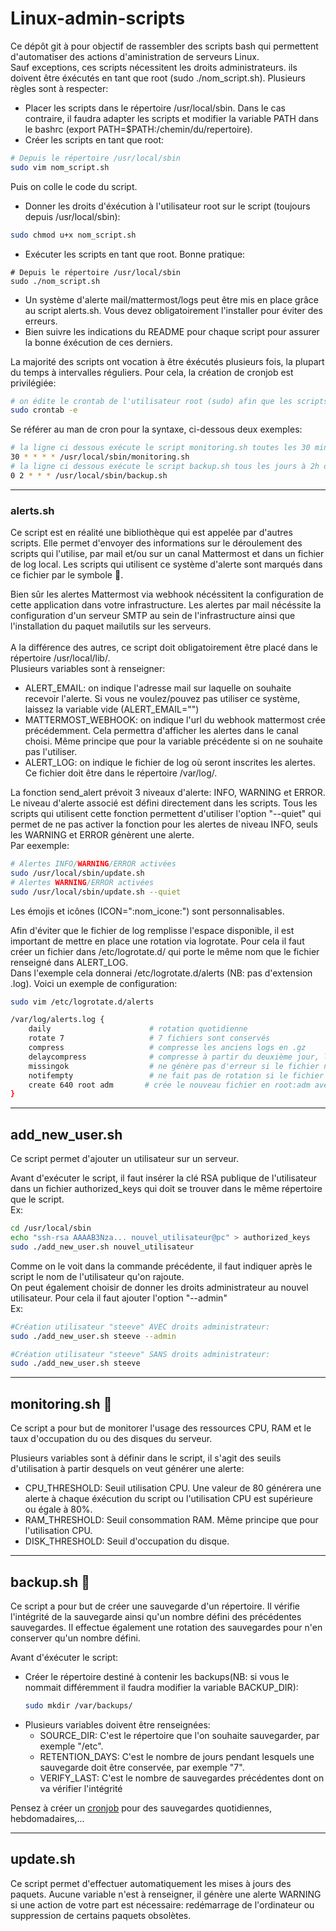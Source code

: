 # Linux-admin-scripts
Ce dépôt git à pour objectif de rassembler des scripts bash qui permettent d'automatiser des actions d'aministration de serveurs Linux.</br>
Sauf exceptions, ces scripts nécessitent les droits administrateurs. ils doivent être éxécutés en tant que root (sudo ./nom_script.sh).
Plusieurs règles sont à respecter:
- Placer les scripts dans le répertoire /usr/local/sbin. Dans le cas contraire, il faudra adapter les scripts et modifier la variable PATH dans le bashrc (export PATH=$PATH:/chemin/du/repertoire).
- Créer les scripts en tant que root:
```bash
# Depuis le répertoire /usr/local/sbin
sudo vim nom_script.sh
  ```
  Puis on colle le code du script.
- Donner les droits d'éxécution à l'utilisateur root sur le script (toujours depuis /usr/local/sbin):
```bash
sudo chmod u+x nom_script.sh
```
- Exécuter les scripts en tant que root. Bonne pratique:
```
# Depuis le répertoire /usr/local/sbin
sudo ./nom_script.sh
```
- Un système d'alerte mail/mattermost/logs peut être mis en place grâce au script alerts.sh. Vous devez obligatoirement l'installer pour éviter des erreurs.
- Bien suivre les indications du README pour chaque script pour assurer la bonne éxécution de ces derniers.

 La majorité des scripts ont vocation à être éxécutés plusieurs fois, la plupart du temps à intervalles réguliers. Pour cela, la création de cronjob est privilégiée:
<a name="cron" />
  ```bash
  # on édite le crontab de l'utilisateur root (sudo) afin que les scripts soient exécutés en tant que root
  sudo crontab -e
  ```
  Se référer au man de cron pour la syntaxe, ci-dessous deux exemples:
  ```bash
  # la ligne ci dessous exécute le script monitoring.sh toutes les 30 minutes, tous les jours.
  30 * * * * /usr/local/sbin/monitoring.sh
  # la ligne ci dessous exécute le script backup.sh tous les jours à 2h du matin.
  0 2 * * * /usr/local/sbin/backup.sh
  ```
---
   
### alerts.sh

Ce script est en réalité une bibliothèque qui est appelée par d'autres scripts. Elle permet d'envoyer des informations sur le déroulement des scripts qui l'utilise, par mail et/ou sur un canal Mattermost et dans un fichier de log local. Les scripts qui utilisent ce système d'alerte sont marqués dans ce fichier par le symbole :email:.

Bien sûr les alertes Mattermost via webhook nécéssitent la configuration de cette application dans votre infrastructure. Les alertes par mail nécéssite la configuration d'un serveur SMTP au sein de l'infrastructure ainsi que l'installation du paquet mailutils sur les serveurs.</br></br>
A la différence des autres, ce script doit obligatoirement être placé dans le répertoire /usr/local/lib/.</br>
Plusieurs variables sont à renseigner:
- ALERT_EMAIL: on indique l'adresse mail sur laquelle on souhaite recevoir l'alerte. Si vous ne voulez/pouvez pas utiliser ce système, laissez la variable vide (ALERT_EMAIL="")
- MATTERMOST_WEBHOOK: on indique l'url du webhook mattermost crée précédemment. Cela permettra d'afficher les alertes dans le canal choisi. Même principe que pour la variable précédente si on ne souhaite pas l'utiliser.
- ALERT_LOG: on indique le fichier de log où seront inscrites les alertes. Ce fichier doit être dans le répertoire /var/log/.

La fonction send_alert prévoit 3 niveaux d'alerte: INFO, WARNING et ERROR. Le niveau d'alerte associé est défini directement dans les scripts. Tous les scripts qui utilisent cette fonction permettent d'utiliser l'option "--quiet" qui permet de ne pas activer la fonction pour les alertes de niveau INFO, seuls les WARNING et ERROR génèrent une alerte.</br>Par eexemple:
```bash
# Alertes INFO/WARNING/ERROR activées
sudo /usr/local/sbin/update.sh
# Alertes WARNING/ERROR activées
sudo /usr/local/sbin/update.sh --quiet
```

Les émojis et icônes (ICON=":nom_icone:") sont personnalisables.</br>

Afin d'éviter que le fichier de log remplisse l'espace disponible, il est important de mettre en place une rotation via logrotate. Pour cela il faut créer un fichier dans /etc/logrotate.d/ qui porte le même nom que le fichier renseigné dans ALERT_LOG.</br>Dans l'exemple cela donnerai /etc/logrotate.d/alerts (NB: pas d'extension .log). Voici un exemple de configuration:
```bash
sudo vim /etc/logrotate.d/alerts
```
```bash
/var/log/alerts.log {
    daily                      # rotation quotidienne
    rotate 7                   # 7 fichiers sont conservés 
    compress                   # compresse les anciens logs en .gz
    delaycompress              # compresse à partir du deuxième jour, le fichier de la veille reste donc lisible/non-compressé
    missingok                  # ne génère pas d'erreur si le fichier n'existe pas
    notifempty                 # ne fait pas de rotation si le fichier est vide
    create 640 root adm       # crée le nouveau fichier en root:adm avec les droits ugo rw-r----- 
}
```
---
## add_new_user.sh

Ce script permet d'ajouter un utilisateur sur un serveur.</br>

Avant d'exécuter le script, il faut insérer la clé RSA publique de l'utilisateur dans un fichier authorized_keys qui doit se trouver dans le même répertoire que le script.
</br>Ex:
```bash
cd /usr/local/sbin
echo "ssh-rsa AAAAB3Nza... nouvel_utilisateur@pc" > authorized_keys
sudo ./add_new_user.sh nouvel_utilisateur
```
Comme on le voit dans la commande précédente, il faut indiquer après le script le nom de l'utilisateur qu'on rajoute.</br>
On peut également choisir de donner les droits administrateur au nouvel utilisateur. Pour cela il faut ajouter l'option "--admin"
</br>Ex:
```bash
#Création utilisateur "steeve" AVEC droits administrateur:
sudo ./add_new_user.sh steeve --admin

#Création utilisateur "steeve" SANS droits administrateur:
sudo ./add_new_user.sh steeve
```
---
## monitoring.sh :email:

Ce script a pour but de monitorer l'usage des ressources CPU, RAM et le taux d'occupation du ou des disques du serveur.

Plusieurs variables sont à définir dans le script, il s'agit des seuils d'utilisation à partir desquels on veut générer une alerte:
  - CPU_THRESHOLD: Seuil utilisation CPU. Une valeur de 80 générera une alerte à chaque éxécution du script ou l'utilisation CPU est supérieure ou égale à 80%.
  - RAM_THRESHOLD: Seuil consommation RAM. Même principe que pour l'utilisation CPU.
  - DISK_THRESHOLD: Seuil d'occupation du disque.
---
## backup.sh :email:

Ce script a pour but de créer une sauvegarde d'un répertoire. Il vérifie l'intégrité de la sauvegarde ainsi qu'un nombre défini des précédentes sauvegardes. Il effectue également une rotation des sauvegardes pour n'en conserver qu'un nombre défini.

Avant d'éxécuter le script:
- Créer le répertoire destiné à contenir les backups(NB: si vous le nommait différemment il faudra modifier la variable BACKUP_DIR):
  ```bash
  sudo mkdir /var/backups/
  ```
- Plusieurs variables doivent être renseignées:
  - SOURCE_DIR: C'est le répertoire que l'on souhaite sauvegarder, par exemple "/etc".
  - RETENTION_DAYS: C'est le nombre de jours pendant lesquels une sauvegarde doit être conservée, par exemple "7".
  - VERIFY_LAST: C'est le nombre de sauvegardes précédentes dont on va vérifier l'intégrité
 
Pensez à créer un [cronjob](#cron) pour des sauvegardes quotidiennes, hebdomadaires,...

---
## update.sh

Ce script permet d'effectuer automatiquement les mises à jours des paquets. Aucune variable n'est à renseigner, il génère une alerte WARNING si une action de votre part est nécessaire: redémarrage de l'ordinateur ou suppression de certains paquets obsolètes.
